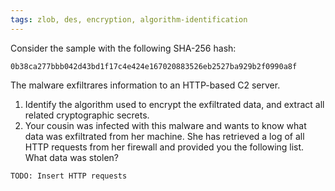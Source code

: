 ```yaml
---
tags: zlob, des, encryption, algorithm-identification
---
```

Consider the sample with the following SHA-256 hash:
```
0b38ca277bbb042d43bd1f17c4e424e167020883526eb2527ba929b2f0990a8f
```
The malware exfiltrares information to an HTTP-based C2 server.

1. Identify the algorithm used to encrypt the exfiltrated data, and extract
   all related cryptographic secrets.
2. Your cousin was infected with this malware and wants to know what data
   was exfiltrated from her machine. She has retrieved a log of all HTTP
   requests from her firewall and provided you the following list. What data
   was stolen?

```
TODO: Insert HTTP requests
```